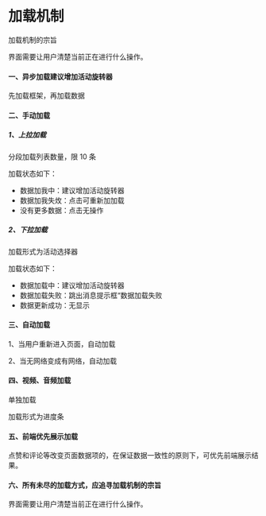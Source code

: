 # 加载机制

加载机制的宗旨

界面需要让用户清楚当前正在进行什么操作。

#### 一、异步加载建议增加活动旋转器

先加载框架，再加载数据

#### 二、手动加载

##### 1、上拉加载

分段加载列表数量，限 10 条

加载状态如下：

* 数据加我中：建议增加活动旋转器
* 数据加我失炇：点击可重新加加载
* 没有更多数据：点击无操作

##### 2、下拉加载

加载形式为活动选择器

加载状态如下：

* 数据加载中：建议增加活动旋转器
* 数据加载失败：跳出消息提示框“数据加载失败
* 数据更新成功：无显示

#### 三、自动加载

1、当用户重新进入页面，自动加载

2、当无网络变成有网络，自动加载

#### 四、视频、音频加载

单独加载

加载形式为进度条

#### 五、前端优先展示加载

点赞和评论等改变页面数据项的，在保证数据一致性的原则下，可优先前端展示结果。

#### 六、所有未尽的加载方式，应追寻加载机制的宗旨

界面需要让用户清楚当前正在进行什么操作。

